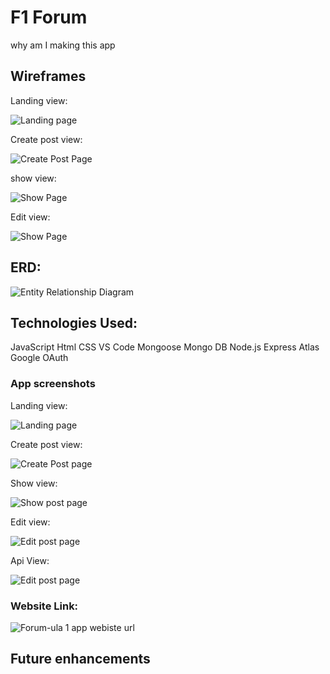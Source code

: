 # F1 Forum

why am I making this app



## Wireframes

Landing view: 

![Landing page](public/images/Landing_page_wireframe.png)

Create post view:

![Create Post Page](public/images/Create-Post.png)

show view:

![Show Page](public/images/Show-post-and-Comments.png)

Edit view:

![Show Page](public/images/Edit-Post.png)

## ERD:

![Entity Relationship Diagram](public/images/ERD-F1-Forum.png)


## Technologies Used:

JavaScript
Html
CSS
VS Code
Mongoose
Mongo DB
Node.js
Express
Atlas
Google OAuth

### App screenshots

Landing view: 

![Landing page](public/images/Landing-view.png)

Create post view:

![Create Post page](public/images/Create-view.png)

Show view:

![Show post page](public/images/Show-view.png)

Edit view:

![Edit post page](public/images/Edit-view.png)

Api View:

![Edit post page](public/images/Api-view.png)

### Website Link:

![Forum-ula 1 app webiste url]('https://forumula-1.herokuapp.com/')

## Future enhancements